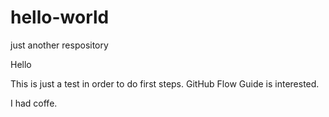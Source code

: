 # hello-world
just another respository

Hello 

This is just a test in order to do first steps.
GitHub Flow Guide is interested.

I had coffe.
